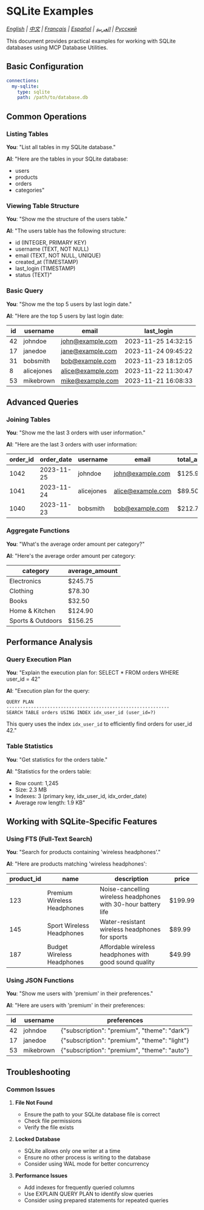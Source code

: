 # SQLite Examples

*[English](../../en/examples/sqlite-examples.md) | [中文](../../zh/examples/sqlite-examples.md) | [Français](../../fr/examples/sqlite-examples.md) | [Español](../../es/examples/sqlite-examples.md) | [العربية](../../ar/examples/sqlite-examples.md) | [Русский](../../ru/examples/sqlite-examples.md)*

This document provides practical examples for working with SQLite databases using MCP Database Utilities.

## Basic Configuration

```yaml
connections:
  my-sqlite:
    type: sqlite
    path: /path/to/database.db
```

## Common Operations

### Listing Tables

**You**: "List all tables in my SQLite database."

**AI**: "Here are the tables in your SQLite database:
- users
- products
- orders
- categories"

### Viewing Table Structure

**You**: "Show me the structure of the users table."

**AI**: "The users table has the following structure:
- id (INTEGER, PRIMARY KEY)
- username (TEXT, NOT NULL)
- email (TEXT, NOT NULL, UNIQUE)
- created_at (TIMESTAMP)
- last_login (TIMESTAMP)
- status (TEXT)"

### Basic Query

**You**: "Show me the top 5 users by last login date."

**AI**: "Here are the top 5 users by last login date:

| id | username | email | last_login |
|----|----------|-------|------------|
| 42 | johndoe | john@example.com | 2023-11-25 14:32:15 |
| 17 | janedoe | jane@example.com | 2023-11-24 09:45:22 |
| 31 | bobsmith | bob@example.com | 2023-11-23 18:12:05 |
| 8 | alicejones | alice@example.com | 2023-11-22 11:30:47 |
| 53 | mikebrown | mike@example.com | 2023-11-21 16:08:33 |"

## Advanced Queries

### Joining Tables

**You**: "Show me the last 3 orders with user information."

**AI**: "Here are the last 3 orders with user information:

| order_id | order_date | username | email | total_amount |
|----------|------------|----------|-------|--------------|
| 1042 | 2023-11-25 | johndoe | john@example.com | $125.99 |
| 1041 | 2023-11-24 | alicejones | alice@example.com | $89.50 |
| 1040 | 2023-11-23 | bobsmith | bob@example.com | $212.75 |"

### Aggregate Functions

**You**: "What's the average order amount per category?"

**AI**: "Here's the average order amount per category:

| category | average_amount |
|----------|----------------|
| Electronics | $245.75 |
| Clothing | $78.30 |
| Books | $32.50 |
| Home & Kitchen | $124.90 |
| Sports & Outdoors | $156.25 |"

## Performance Analysis

### Query Execution Plan

**You**: "Explain the execution plan for: SELECT * FROM orders WHERE user_id = 42"

**AI**: "Execution plan for the query:
```
QUERY PLAN
------------------------------------------------------------
SEARCH TABLE orders USING INDEX idx_user_id (user_id=?)
```

This query uses the index `idx_user_id` to efficiently find orders for user_id 42."

### Table Statistics

**You**: "Get statistics for the orders table."

**AI**: "Statistics for the orders table:
- Row count: 1,245
- Size: 2.3 MB
- Indexes: 3 (primary key, idx_user_id, idx_order_date)
- Average row length: 1.9 KB"

## Working with SQLite-Specific Features

### Using FTS (Full-Text Search)

**You**: "Search for products containing 'wireless headphones'."

**AI**: "Here are products matching 'wireless headphones':

| product_id | name | description | price |
|------------|------|-------------|-------|
| 123 | Premium Wireless Headphones | Noise-cancelling wireless headphones with 30-hour battery life | $199.99 |
| 145 | Sport Wireless Headphones | Water-resistant wireless headphones for sports | $89.99 |
| 187 | Budget Wireless Headphones | Affordable wireless headphones with good sound quality | $49.99 |"

### Using JSON Functions

**You**: "Show me users with 'premium' in their preferences."

**AI**: "Here are users with 'premium' in their preferences:

| id | username | preferences |
|----|----------|-------------|
| 42 | johndoe | {\"subscription\": \"premium\", \"theme\": \"dark\"} |
| 17 | janedoe | {\"subscription\": \"premium\", \"theme\": \"light\"} |
| 53 | mikebrown | {\"subscription\": \"premium\", \"theme\": \"auto\"} |"

## Troubleshooting

### Common Issues

1. **File Not Found**
   - Ensure the path to your SQLite database file is correct
   - Check file permissions
   - Verify the file exists

2. **Locked Database**
   - SQLite allows only one writer at a time
   - Ensure no other process is writing to the database
   - Consider using WAL mode for better concurrency

3. **Performance Issues**
   - Add indexes for frequently queried columns
   - Use EXPLAIN QUERY PLAN to identify slow queries
   - Consider using prepared statements for repeated queries